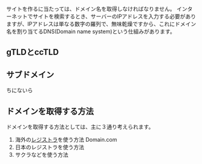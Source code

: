 サイトを作るに当たっては、ドメイン名を取得しなければなりません。
インターネットでサイトを検索するとき、サーバーのIPアドレスを入力する必要がありますが、IPアドレスは単なる数字の羅列で、無味乾燥ですから、これにドメイン名を割り当てるDNS(Domain name system)という仕組みがあります。
## gTLDとccTLD
## サブドメイン
ちにないら
## ドメインを取得する方法
ドメインを取得する方法としては、主に３通り考えられます。

1. 海外の<a href="https://en.wikipedia.org/wiki/Domain_name_registrar">レジストラ</a>を使う方法
Domain.com
2. 日本のレジストラを使う方法
3. サクラなどを使う方法





